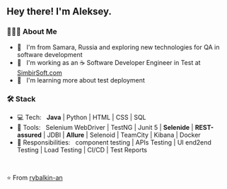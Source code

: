 <h2> Hey there! I'm Aleksey.</h2>

<h3> 👨🏻‍💻 About Me </h3>

- 🤔 &nbsp; I'm from Samara, Russia and exploring new technologies for QA in software development
- 💼 &nbsp; I'm working as an :coffee: Software Developer Engineer in Test at [SimbirSoft.com](https://www.simbirsoft.com/)
- 🌱 &nbsp; I'm learning more about test deployment

<h3>🛠 Stack</h3>

- 💻 Tech: &nbsp; <b>Java</b> | Python | HTML | CSS | SQL 
- 🔧 Tools: &nbsp; Selenium WebDriver | TestNG | Junit 5 | <b>Selenide</b> | <b>REST-assured</b> | JDBI | <b>Allure</b> | Selenoid | TeamCity | Kibana | Docker
- :hammer: Responsibilities: &nbsp; component testing | APIs Testing | UI end2end Testing | Load Testing | CI/CD | Test Reports
<br/>

⭐️ From [rybalkin-an](https://github.com/rybalkin-an)

